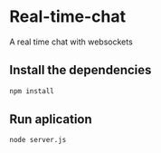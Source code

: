 # Real-time-chat
A real time chat with websockets

## Install the dependencies
```bash
npm install
```

## Run aplication
```bash
node server.js
```
